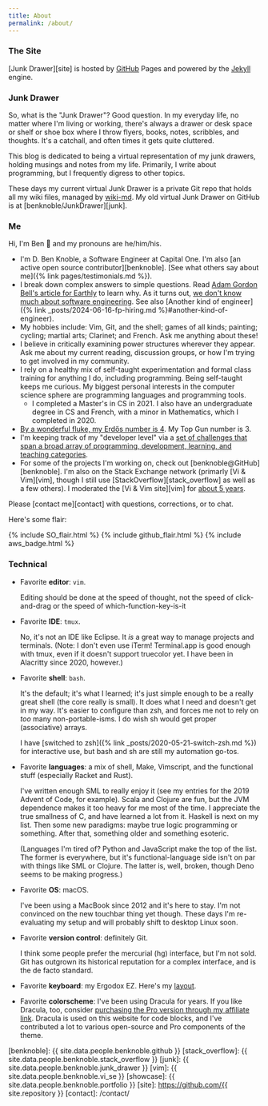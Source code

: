 ```yaml
---
title: About
permalink: /about/
---
```

### The Site

[Junk Drawer][site] is hosted by [GitHub][github] Pages and powered by the
[Jekyll][jekyll] engine.

### Junk Drawer

So, what is the "Junk Drawer"? Good question. In my everyday life, no matter
where I'm living or working, there's always a drawer or desk space or shelf or
shoe box where I throw flyers, books, notes, scribbles, and thoughts. It's a
catchall, and often times it gets quite cluttered.

This blog is dedicated to being a virtual representation of my junk drawers,
holding musings and notes from my life. Primarily, I write about programming,
but I frequently digress to other topics.

These days my current virtual Junk Drawer is a private Git repo that holds all
my wiki files, managed by [wiki-md](https://github.com/benknoble/wiki-md). My
old virtual Junk Drawer on GitHub is at [benknoble/JunkDrawer][junk].

### Me

Hi, I'm Ben :wave: and my pronouns are he/him/his.

- I'm D. Ben Knoble, a Software Engineer at Capital One. I'm also [an active
  open source contributor][benknoble]. [See what others say about me]({% link
  pages/testimonials.md %}).
- I break down complex answers to simple questions. Read [Adam Gordon Bell's
  article for Earthly](https://earthly.dev/blog/thought-leaders/) to learn why.
  As it turns out, [we don't know much about software
  engineering](https://www.hillelwayne.com/talks/ese/). See also [Another kind
  of engineer]({% link _posts/2024-06-16-fp-hiring.md %}#another-kind-of-engineer).
- My hobbies include: Vim, Git, and the shell; games of all kinds; painting;
  cycling; martial arts; Clarinet; and French. Ask me anything about these!
- I believe in critically examining power structures wherever they appear. Ask
  me about my current reading, discussion groups, or how I'm trying to get
  involved in my community.
- I rely on a healthy mix of self-taught experimentation and formal class
  training for anything I do, including programming. Being self-taught keeps me
  curious. My biggest personal interests in the computer science sphere are
  programming languages and programming tools.
    - I completed a Master's in CS in 2021. I also have an undergraduate degree
      in CS and French, with a minor in Mathematics, which I completed in 2020.
- [By a wonderful fluke, my Erdős number is 4](https://sites.google.com/site/dicksites/). My Top Gun number is 3.
- I'm keeping track of my "developer level" via a [set of challenges that span a
  broad array of programming, development, learning, and teaching
  categories](https://benknoble.github.io/level-up/).
- For some of the projects I'm working on, check out
  [benknoble@GitHub][benknoble]. I'm also on the Stack Exchange network
  (primarly [Vi & Vim][vim], though I still use [StackOverflow][stack_overflow] as
  well as a few others). I moderated the [Vi & Vim site][vim] for [about 5
  years](https://vi.meta.stackexchange.com/q/1671/10604).

Please [contact me][contact] with questions, corrections, or to chat.

Here's some flair:

{% include SO_flair.html %}
{% include github_flair.html %}
{% include aws_badge.html %}

### Technical

- Favorite __editor__: `vim`.

    Editing should be done at the speed of thought, not the speed of
    click-and-drag or the speed of which-function-key-is-it

- Favorite __IDE__: `tmux`.

    No, it's not an IDE like Eclipse. It *is* a great way to manage projects and
    terminals. (Note: I don't even use iTerm! Terminal.app is good enough with
    tmux, even if it doesn't support truecolor yet. I have been in Alacritty
    since 2020, however.)

- Favorite __shell__: `bash`.

    It's the default; it's what I learned; it's just simple enough to be a
    really great shell (the core really is small). It does what I need and
    doesn't get in my way. It's easier to configure than zsh, and forces me not
    to rely on *too* many non-portable-isms. I do wish sh would get proper
    (associative) arrays.

    I have [switched to zsh]({% link _posts/2020-05-21-switch-zsh.md %}) for
    interactive use, but bash and sh are still my automation go-tos.

- Favorite __languages__: a mix of shell, Make, Vimscript, and the
functional stuff (especially Racket and Rust).

    I've written enough SML to really enjoy it (see my entries for the 2019
    Advent of Code, for example). Scala and Clojure are fun, but the JVM
    dependence makes it too heavy for me most of the time. I appreciate the true
    smallness of C, and have learned a lot from it. Haskell is next on my list.
    Then some new paradigms: maybe true logic programming or something. After
    that, something older and something esoteric.

    (Languages I'm tired of? Python and JavaScript make the top of the list. The
    former is everywhere, but it's functional-language side isn't on par with
    things like SML or Clojure. The latter is, well, broken, though Deno seems
    to be making progress.)

- Favorite __OS__: macOS.

    I've been using a MacBook since 2012 and it's here to stay. I'm not
    convinced on the new touchbar thing yet though. These days I'm re-evaluating
    my setup and will probably shift to desktop Linux soon.

- Favorite __version control__: definitely Git.

    I think some people prefer the mercurial (hg) interface, but I'm not sold.
    Git has outgrown its historical reputation for a complex interface, and is
    the de facto standard.

- Favorite **keyboard**: my Ergodox EZ. Here's my
  [layout](https://configure.zsa.io/ergodox-ez/layouts/BNalB/latest/0).

- Favorite __colorscheme__: I've been using Dracula for years. If you like
  Dracula, too, consider [purchasing the Pro version through my affiliate
  link](https://gumroad.com/a/968545299/tPfIDt). Dracula is used on this website
  for code blocks, and I've contributed a lot to various open-source and Pro
  components of the theme.

<!-- Links -->
[github]: https://github.com/
[jekyll]: http://jekyllrb.com
[benknoble]: {{ site.data.people.benknoble.github }}
[stack_overflow]: {{ site.data.people.benknoble.stack_overflow }}
[junk]: {{ site.data.people.benknoble.junk_drawer }}
[vim]: {{ site.data.people.benknoble.vi_se }}
[showcase]: {{ site.data.people.benknoble.portfolio }}
[site]: https://github.com/{{ site.repository }}
[contact]: /contact/
